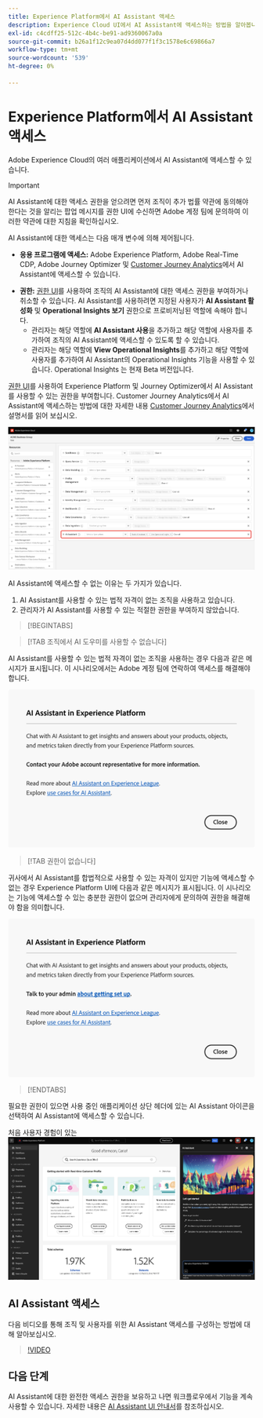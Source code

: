 ```yaml
---
title: Experience Platform에서 AI Assistant 액세스
description: Experience Cloud UI에서 AI Assistant에 액세스하는 방법을 알아봅니다.
exl-id: c4cdff25-512c-4b4c-be91-ad9360067a0a
source-git-commit: b26a1f12c9ea07d4dd077f1f3c1578e6c69866a7
workflow-type: tm+mt
source-wordcount: '539'
ht-degree: 0%

---
```


# Experience Platform에서 AI Assistant 액세스

Adobe Experience Cloud의 여러 애플리케이션에서 AI Assistant에 액세스할 수 있습니다.

>[!IMPORTANT]
>
>AI Assistant에 대한 액세스 권한을 얻으려면 먼저 조직이 추가 법률 약관에 동의해야 한다는 것을 알리는 팝업 메시지를 권한 UI에 수신하면 Adobe 계정 팀에 문의하여 이러한 약관에 대한 지침을 확인하십시오.

AI Assistant에 대한 액세스는 다음 매개 변수에 의해 제어됩니다.

* **응용 프로그램에 액세스:** Adobe Experience Platform, Adobe Real-Time CDP, Adobe Journey Optimizer 및 [Customer Journey Analytics](https://experienceleague.adobe.com/en/docs/analytics-platform/using/ai-assistant)에서 AI Assistant에 액세스할 수 있습니다.
<!-- * **Contractual access:** Your company must agree to certain [!DNL GenAI]-related legal terms before your organization can use AI Assistant. Contact your organization's administrator or your Adobe Account Team if you are not able to access AI Assistant.  -->
* **권한:** [권한 UI](../access-control/abac/ui/permissions.md)를 사용하여 조직의 AI Assistant에 대한 액세스 권한을 부여하거나 취소할 수 있습니다. AI Assistant를 사용하려면 지정된 사용자가 **AI Assistant 활성화** 및 **Operational Insights 보기** 권한으로 프로비저닝된 역할에 속해야 합니다.
   * 관리자는 해당 역할에 **AI Assistant 사용**&#x200B;을 추가하고 해당 역할에 사용자를 추가하여 조직의 AI Assistant에 액세스할 수 있도록 할 수 있습니다.
   * 관리자는 해당 역할에 **View Operational Insights**&#x200B;를 추가하고 해당 역할에 사용자를 추가하여 AI Assistant의 Operational Insights 기능을 사용할 수 있습니다. Operational Insights 는 현재 Beta 버전입니다.

[권한 UI](../access-control/abac/ui/roles.md)를 사용하여 Experience Platform 및 Journey Optimizer에서 AI Assistant를 사용할 수 있는 권한을 부여합니다. Customer Journey Analytics에서 AI Assistant에 액세스하는 방법에 대한 자세한 내용 [Customer Journey Analytics](https://experienceleague.adobe.com/en/docs/analytics-platform/using/ai-assistant)에서 설명서를 읽어 보십시오.

![지정된 역할에 포함된 AI Assistant 사용 및 Operational Insights 보기 권한이 있는 권한 UI 페이지입니다.](./images/access/access-permissions.png)

AI Assistant에 액세스할 수 없는 이유는 두 가지가 있습니다.

1. AI Assistant를 사용할 수 있는 법적 자격이 없는 조직을 사용하고 있습니다.
2. 관리자가 AI Assistant를 사용할 수 있는 적절한 권한을 부여하지 않았습니다.

>[!BEGINTABS]

>[!TAB 조직에서 AI 도우미를 사용할 수 없습니다]

AI Assistant를 사용할 수 있는 법적 자격이 없는 조직을 사용하는 경우 다음과 같은 메시지가 표시됩니다. 이 시나리오에서는 Adobe 계정 팀에 연락하여 액세스를 해결해야 합니다.

![조직에서 AI 도우미를 사용할 수 없는 경우 Experience Platform UI에 표시되는 팝업 메시지입니다.](./images/access/modal-one.png)

>[!TAB 권한이 없습니다]

귀사에서 AI Assistant를 합법적으로 사용할 수 있는 자격이 있지만 기능에 액세스할 수 없는 경우 Experience Platform UI에 다음과 같은 메시지가 표시됩니다. 이 시나리오는 기능에 액세스할 수 있는 충분한 권한이 없으며 관리자에게 문의하여 권한을 해결해야 함을 의미합니다.

![AI Assistant에 필요한 권한이 없는 경우 Experience Platform UI에 표시되는 팝업 메시지입니다.](./images/access/modal-two.png)

>[!ENDTABS]

필요한 권한이 있으면 사용 중인 애플리케이션 상단 헤더에 있는 AI Assistant 아이콘을 선택하여 AI Assistant에 액세스할 수 있습니다.

처음 사용자 경험이 있는 ![AI 길잡이](./images/access/access-home.png)

## AI Assistant 액세스

다음 비디오를 통해 조직 및 사용자를 위한 AI Assistant 액세스를 구성하는 방법에 대해 알아보십시오.

>[!VIDEO](https://video.tv.adobe.com/v/3436470/?learn=on)

## 다음 단계

AI Assistant에 대한 완전한 액세스 권한을 보유하고 나면 워크플로우에서 기능을 계속 사용할 수 있습니다. 자세한 내용은 [AI Assistant UI 안내서](./ui-guide.md)를 참조하십시오.
